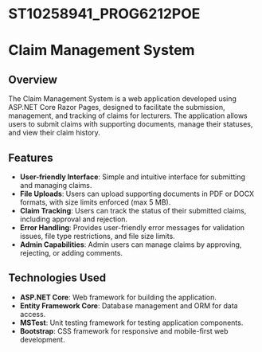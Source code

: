 # ST10258941_PROG6212POE

# Claim Management System

## Overview

The Claim Management System is a web application developed using ASP.NET Core Razor Pages, designed to facilitate the submission, management, and tracking of claims for lecturers. The application allows users to submit claims with supporting documents, manage their statuses, and view their claim history.

## Features

- **User-friendly Interface**: Simple and intuitive interface for submitting and managing claims.
- **File Uploads**: Users can upload supporting documents in PDF or DOCX formats, with size limits enforced (max 5 MB).
- **Claim Tracking**: Users can track the status of their submitted claims, including approval and rejection.
- **Error Handling**: Provides user-friendly error messages for validation issues, file type restrictions, and file size limits.
- **Admin Capabilities**: Admin users can manage claims by approving, rejecting, or adding comments.

## Technologies Used

- **ASP.NET Core**: Web framework for building the application.
- **Entity Framework Core**: Database management and ORM for data access.
- **MSTest**: Unit testing framework for testing application components.
- **Bootstrap**: CSS framework for responsive and mobile-first web development.
